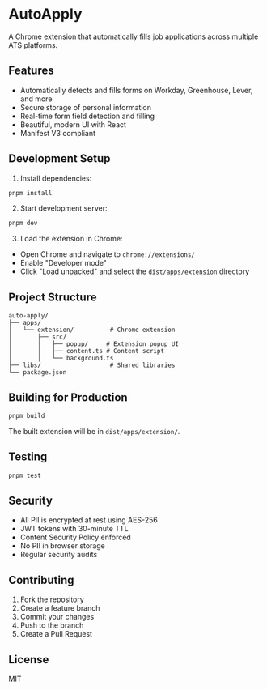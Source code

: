 # AutoApply

A Chrome extension that automatically fills job applications across multiple ATS platforms.

## Features

- Automatically detects and fills forms on Workday, Greenhouse, Lever, and more
- Secure storage of personal information
- Real-time form field detection and filling
- Beautiful, modern UI with React
- Manifest V3 compliant

## Development Setup

1. Install dependencies:
```bash
pnpm install
```

2. Start development server:
```bash
pnpm dev
```

3. Load the extension in Chrome:
- Open Chrome and navigate to `chrome://extensions/`
- Enable "Developer mode"
- Click "Load unpacked" and select the `dist/apps/extension` directory

## Project Structure

```
auto-apply/
├── apps/
│   └── extension/          # Chrome extension
│       ├── src/
│       │   ├── popup/     # Extension popup UI
│       │   ├── content.ts # Content script
│       │   └── background.ts
├── libs/                   # Shared libraries
└── package.json
```

## Building for Production

```bash
pnpm build
```

The built extension will be in `dist/apps/extension/`.

## Testing

```bash
pnpm test
```

## Security

- All PII is encrypted at rest using AES-256
- JWT tokens with 30-minute TTL
- Content Security Policy enforced
- No PII in browser storage
- Regular security audits

## Contributing

1. Fork the repository
2. Create a feature branch
3. Commit your changes
4. Push to the branch
5. Create a Pull Request

## License

MIT 